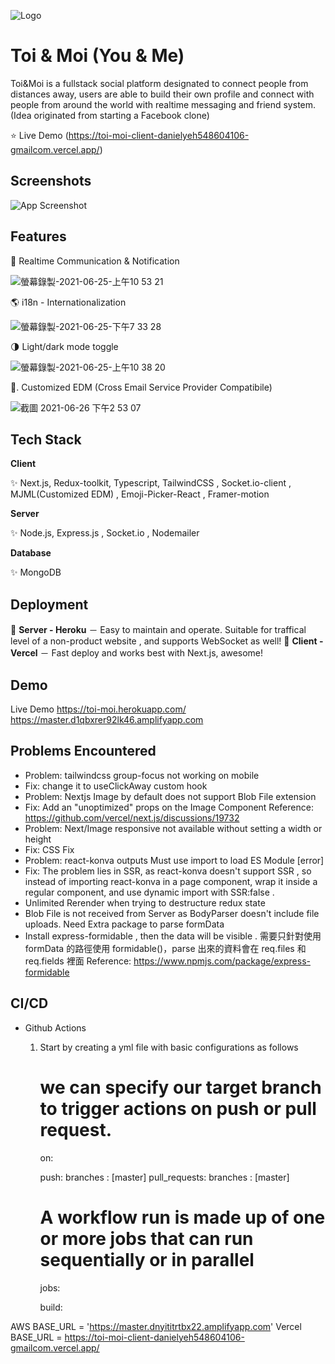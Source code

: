 ![Logo](https://ik.imagekit.io/4liibdxmxfn/images/users/user-peter548604106-cover-1624546491192_fBp5lDxtY)

# Toi & Moi (You & Me)

Toi&Moi is a fullstack social platform designated to connect people from distances away, users are able to build their own profile and connect with people from around the world with realtime messaging and friend system. (Idea originated from starting a Facebook clone)

⭐ Live Demo (https://toi-moi-client-danielyeh548604106-gmailcom.vercel.app/)

## Screenshots

![App Screenshot](https://ik.imagekit.io/4liibdxmxfn/images/users/user-peter548604106-cover-1624548236774_5Z3g7HK3Qq)

## Features

📱 Realtime Communication & Notification

![螢幕錄製-2021-06-25-上午10 53 21](https://user-images.githubusercontent.com/61279365/123363915-147dac80-d5a6-11eb-99ec-b06e194dc3c8.gif)

🌎 i18n - Internationalization

![螢幕錄製-2021-06-25-下午7 33 28](https://user-images.githubusercontent.com/61279365/123419339-b0caa200-d5ec-11eb-9c5f-e40fd2788e84.gif)

🌗 Light/dark mode toggle

![螢幕錄製-2021-06-25-上午10 38 20](https://user-images.githubusercontent.com/61279365/123364070-5d356580-d5a6-11eb-9974-d3c3809458e7.gif)

📧. Customized EDM (Cross Email Service Provider Compatibile)

![截圖 2021-06-26 下午2 53 07](https://user-images.githubusercontent.com/61279365/123504865-5c77fe80-d68e-11eb-9bbd-2ff42768c952.png)

## Tech Stack

**Client**

✨ Next.js, Redux-toolkit, Typescript, TailwindCSS , Socket.io-client , MJML(Customized EDM) , Emoji-Picker-React , Framer-motion

**Server**

✨ Node.js, Express.js , Socket.io , Nodemailer

**Database**

✨ MongoDB

## Deployment

🌟 **Server - Heroku**
－ Easy to maintain and operate. Suitable for traffical level of a non-product website , and supports WebSocket as well!
🌟 **Client - Vercel**
－ Fast deploy and works best with Next.js, awesome!

## Demo

Live Demo
https://toi-moi.herokuapp.com/
https://master.d1qbxrer92lk46.amplifyapp.com

## Problems Encountered

- Problem: tailwindcss group-focus not working on mobile
- Fix: change it to useClickAway custom hook
- Problem: Nextjs Image by default does not support Blob File extension
- Fix: Add an "unoptimized" props on the Image Component
  Reference: https://github.com/vercel/next.js/discussions/19732
- Problem: Next/Image responsive not available without setting a width or height
- Fix: CSS Fix
- Problem: react-konva outputs Must use import to load ES Module [error]
- Fix: The problem lies in SSR, as react-konva doesn't support SSR , so instead of importing react-konva in a page component, wrap it inside a regular component, and use dynamic import with SSR:false .
- Unlimited Rerender when trying to destructure redux state
- Blob File is not received from Server as BodyParser doesn't include file uploads. Need Extra package to parse formData
- Install express-formidable , then the data will be visible .
  需要只針對使用 formData 的路徑使用 formidable()，parse 出來的資料會在 req.files 和 req.fields 裡面
  Reference: https://www.npmjs.com/package/express-formidable

## CI/CD

- Github Actions

  1. Start by creating a yml file with basic configurations as follows

     # we can specify our target branch to trigger actions on push or pull request.

     on:

     push:
     branches : [master]
     pull_requests:
     branches : [master]

     # A workflow run is made up of one or more jobs that can run sequentially or in parallel

     jobs:

     build:

AWS BASE_URL = 'https://master.dnyititrtbx22.amplifyapp.com'
Vercel BASE_URL = https://toi-moi-client-danielyeh548604106-gmailcom.vercel.app/
